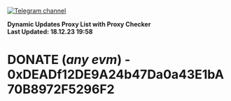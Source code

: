 [![Telegram channel](https://img.shields.io/endpoint?url=https://runkit.io/damiankrawczyk/telegram-badge/branches/master?url=https://t.me/n4z4v0d)](https://t.me/n4z4v0d) 

**Dynamic Updates Proxy List with Proxy Checker**  
**Last Updated: 18.12.23 19:58**

# DONATE (_any evm_) - 0xDEADf12DE9A24b47Da0a43E1bA70B8972F5296F2
